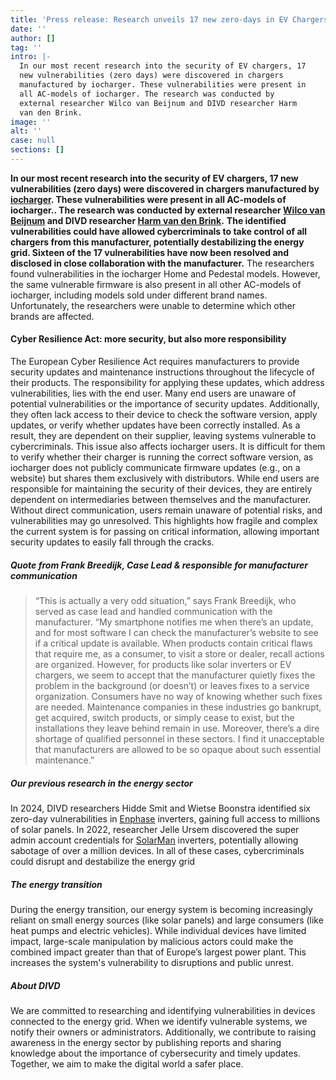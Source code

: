 ```yaml
---
title: 'Press release: Research unveils 17 new zero-days in EV Chargers'
date: ''
author: []
tag: ''
intro: |-
  In our most recent research into the security of EV chargers, 17
  new vulnerabilities (zero days) were discovered in chargers
  manufactured by iocharger. These vulnerabilities were present in
  all AC-models of iocharger. The research was conducted by
  external researcher Wilco van Beijnum and DIVD researcher Harm
  van den Brink.
image: ''
alt: ''
case: null
sections: []
---
```

**In our most recent research into the security of EV chargers, 17 new vulnerabilities (zero days) were discovered in chargers manufactured by [iocharger](https://www.iocharger.com/about-us/). These vulnerabilities were present in all AC-models of iocharger.. The research was conducted by external researcher [Wilco van Beijnum](https://www.linkedin.com/in/wilco-van-beijnum) and DIVD researcher [Harm van den Brink](https://www.divd.nl/who-we-are/team/people/harm-van-den-brink/).**
**The identified vulnerabilities could have allowed cybercriminals to take control of all chargers from this manufacturer, potentially destabilizing the energy grid. Sixteen of the 17 vulnerabilities have now been resolved and disclosed in close collaboration with the manufacturer.**
The researchers found vulnerabilities in the iocharger Home and Pedestal models. However, the same vulnerable firmware is also present in all other AC-models of iocharger, including models sold under different brand names. Unfortunately, the researchers were unable to determine which other brands are affected.

#### **Cyber Resilience Act: more security, but also more responsibility**

The European Cyber Resilience Act requires manufacturers to provide security updates and maintenance instructions throughout the lifecycle of their products. The responsibility for applying these updates, which address vulnerabilities, lies with the end user.
Many end users are unaware of potential vulnerabilities or the importance of security updates. Additionally, they often lack access to their device to check the software version, apply updates, or verify whether updates have been correctly installed. As a result, they are dependent on their supplier, leaving systems vulnerable to cybercriminals.
This issue also affects iocharger users. It is difficult for them to verify whether their charger is running the correct software version, as iocharger does not publicly communicate firmware updates (e.g., on a website) but shares them exclusively with distributors.
While end users are responsible for maintaining the security of their devices, they are entirely dependent on intermediaries between themselves and the manufacturer. Without direct communication, users remain unaware of potential risks, and vulnerabilities may go unresolved. This highlights how fragile and complex the current system is for passing on critical information, allowing important security updates to easily fall through the cracks.

##### **Quote from Frank Breedijk, Case Lead & responsible for manufacturer communication**

> “This is actually a very odd situation,” says Frank Breedijk, who served as case lead and handled communication with the manufacturer. “My smartphone notifies me when there’s an update, and for most software I can check the manufacturer’s website to see if a critical update is available. When products contain critical flaws that require me, as a consumer, to visit a store or dealer, recall actions are organized. However, for products like solar inverters or EV chargers, we seem to accept that the manufacturer quietly fixes the problem in the background (or doesn’t) or leaves fixes to a service organization. Consumers have no way of knowing whether such fixes are needed.
> Maintenance companies in these industries go bankrupt, get acquired, switch products, or simply cease to exist, but the installations they leave behind remain in use. Moreover, there’s a dire shortage of qualified personnel in these sectors. I find it unacceptable that manufacturers are allowed to be so opaque about such essential maintenance.”

##### **Our previous research in the energy sector**

In 2024, DIVD researchers Hidde Smit and Wietse Boonstra identified six zero-day vulnerabilities in [Enphase](https://csirt.divd.nl/cases/DIVD-2024-00011/) inverters, gaining full access to millions of solar panels.
In 2022, researcher Jelle Ursem discovered the super admin account credentials for [SolarMan](https://csirt.divd.nl/cases/DIVD-2022-00009/) inverters, potentially allowing sabotage of over a million devices.
In all of these cases, cybercriminals could  disrupt and destabilize the energy grid

##### **The energy transition**

During the energy transition, our energy system is becoming increasingly reliant on small energy sources (like solar panels) and large consumers (like heat pumps and electric vehicles). While individual devices have limited impact, large-scale manipulation by malicious actors could make the combined impact greater than that of Europe’s largest power plant. This increases the system's vulnerability to disruptions and public unrest.

##### **About DIVD**

We are committed to researching and identifying vulnerabilities in devices connected to the energy grid. When we identify vulnerable systems, we notify their owners or administrators. Additionally, we contribute to raising awareness in the energy sector by publishing reports and sharing knowledge about the importance of cybersecurity and timely updates. Together, we aim to make the digital world a safer place.
